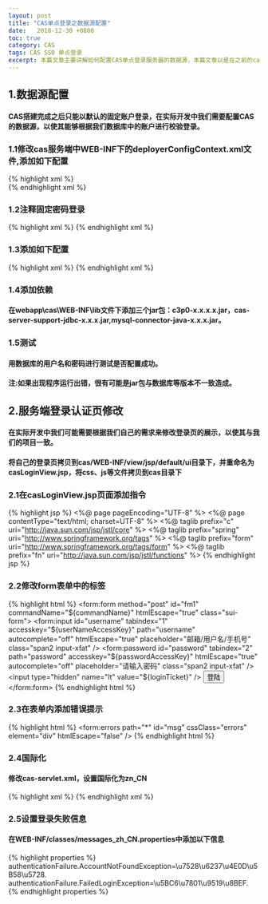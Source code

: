```yaml
---
layout: post
title: "CAS单点登录之数据源配置"
date:   2018-12-30 +0800
toc: true
category: CAS
tags: CAS SSO 单点登录
excerpt: 本篇文章主要讲解如何配置CAS单点登录服务器的数据源，本篇文章以是在之前的cas4.0的基础上搭建的。
---
```

## 1.数据源配置
#### CAS搭建完成之后只能以默认的固定账户登录，在实际开发中我们需要配置CAS的数据源，以使其能够根据我们数据库中的账户进行校验登录。
### 1.1修改cas服务端中WEB-INF下的deployerConfigContext.xml文件,添加如下配置
{% highlight xml %}
<bean id="dataSource" class="com.mchange.v2.c3p0.ComboPooledDataSource"  
        p:driverClass="com.mysql.jdbc.Driver"  
        p:jdbcUrl="jdbc:mysql://127.0.0.1:3306/caslogin?characterEncoding=utf8"  
        p:user="root"  
        p:password="root" />
<bean id="passwordEncoder"
        class="org.jasig.cas.authentication.handler.DefaultPasswordEncoder"  
        c:encodingAlgorithm="MD5"  
        p:characterEncoding="UTF-8" />  
<bean id="dbAuthHandler"  
        class="org.jasig.cas.adaptors.jdbc.QueryDatabaseAuthenticationHandler"  
        p:dataSource-ref="dataSource"  
        p:sql="select password from user where account = ?"  
        p:passwordEncoder-ref="passwordEncoder"/>
{% endhighlight xml %}
        
### 1.2注释固定密码登录
{% highlight xml %}
<bean id="authenticationManager" class="org.jasig.cas.authentication.PolicyBasedAuthenticationManager">
        <constructor-arg>
        <map>
                <entry key-ref="proxyAuthenticationHandler" value-ref="proxyPrincipalResolver" />
                <!-- 使用固定的用户名和密码 -->
                <!--<entry key-ref="primaryAuthenticationHandler" value-ref="primaryPrincipalResolver" />-->
        </map>
        </constructor-arg>
        <property name="authenticationPolicy">
        <bean class="org.jasig.cas.authentication.AnyAuthenticationPolicy" />
        </property>
</bean>
{% endhighlight xml %}

### 1.3添加如下配置
{% highlight xml %}
<entry key-ref="dbAuthHandler" value-ref="primaryPrincipalResolver"/>
{% endhighlight xml %}
### 1.4添加依赖
#### 在webapp\cas\WEB-INF\lib文件下添加三个jar包：c3p0-x.x.x.x.jar，cas-server-support-jdbc-x.x.x.jar,mysql-connector-java-x.x.x.jar。
### 1.5测试
#### 用数据库的用户名和密码进行测试是否配置成功。
#### 注:如果出现程序运行出错，很有可能是jar包与数据库等版本不一致造成。
## 2.服务端登录认证页修改
#### 在实际开发中我们可能需要根据我们自己的需求来修改登录页的展示，以使其与我们的项目一致。
#### 将自己的登录页拷贝到cas/WEB-INF/view/jsp/default/ui目录下，并重命名为casLoginView.jsp，将css、js等文件拷贝到cas目录下
### 2.1在casLoginView.jsp页面添加指令
{% highlight jsp %}
<%@ page pageEncoding="UTF-8" %>
<%@ page contentType="text/html; charset=UTF-8" %>
<%@ taglib prefix="c" uri="http://java.sun.com/jsp/jstl/core" %>
<%@ taglib prefix="spring" uri="http://www.springframework.org/tags" %>
<%@ taglib prefix="form" uri="http://www.springframework.org/tags/form" %>
<%@ taglib prefix="fn" uri="http://java.sun.com/jsp/jstl/functions" %>
{% endhighlight jsp %}

### 2.2修改form表单中的标签
{% highlight html %}
<form:form method="post" id="fm1" commandName="${commandName}" htmlEscape="true" class="sui-form">
        <form:input id="username" tabindex="1"
        accesskey="${userNameAccessKey}" path="username" autocomplete="off" htmlEscape="true"
        placeholder="邮箱/用户名/手机号" class="span2 input-xfat" />
        <form:password  id="password" tabindex="2" path="password"
                accesskey="${passwordAccessKey}" htmlEscape="true" autocomplete="off"
                placeholder="请输入密码" class="span2 input-xfat"   />
        <input type="hidden" name="lt" value="${loginTicket}" />
        <input type="hidden" name="execution" value="${flowExecutionKey}" />
        <input type="hidden" name="_eventId" value="submit" />
        <input class="sui-btn btn-block btn-xlarge btn-danger" accesskey="l" value="登陆" type="submit" />
</form:form>
{% endhighlight html %}

### 2.3在表单内添加错误提示
{% highlight html %}
<form:errors path="*" id="msg" cssClass="errors" element="div" htmlEscape="false" />
{% endhighlight html %}

### 2.4国际化
#### 修改cas-servlet.xml，设置国际化为zn_CN
{% highlight xml %}
<bean id="localeResolver" class="org.springframework.web.servlet.i18n.CookieLocaleResolver" p:defaultLocale="zh_CN" />
{% endhighlight xml %}
        
### 2.5设置登录失败信息
#### 在WEB-INF/classes/messages_zh_CN.properties中添加以下信息
{% highlight properties %}
authenticationFailure.AccountNotFoundException=\u7528\u6237\u4E0D\u5B58\u5728.
authenticationFailure.FailedLoginException=\u5BC6\u7801\u9519\u8BEF.
{% endhighlight properties %}

